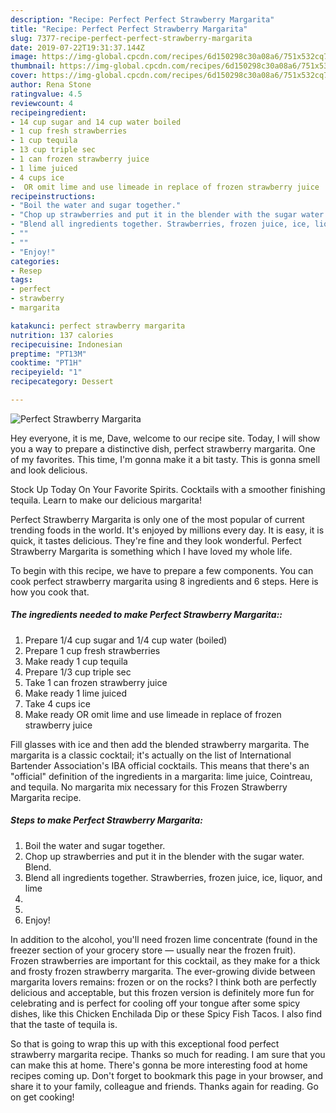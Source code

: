 ```yaml
---
description: "Recipe: Perfect Perfect Strawberry Margarita"
title: "Recipe: Perfect Perfect Strawberry Margarita"
slug: 7377-recipe-perfect-perfect-strawberry-margarita
date: 2019-07-22T19:31:37.144Z
image: https://img-global.cpcdn.com/recipes/6d150298c30a08a6/751x532cq70/perfect-strawberry-margarita-recipe-main-photo.jpg
thumbnail: https://img-global.cpcdn.com/recipes/6d150298c30a08a6/751x532cq70/perfect-strawberry-margarita-recipe-main-photo.jpg
cover: https://img-global.cpcdn.com/recipes/6d150298c30a08a6/751x532cq70/perfect-strawberry-margarita-recipe-main-photo.jpg
author: Rena Stone
ratingvalue: 4.5
reviewcount: 4
recipeingredient:
- 14 cup sugar and 14 cup water boiled
- 1 cup fresh strawberries
- 1 cup tequila
- 13 cup triple sec
- 1 can frozen strawberry juice
- 1 lime juiced
- 4 cups ice
-  OR omit lime and use limeade in replace of frozen strawberry juice
recipeinstructions:
- "Boil the water and sugar together."
- "Chop up strawberries and put it in the blender with the sugar water. Blend."
- "Blend all ingredients together. Strawberries, frozen juice, ice, liquor, and lime"
- ""
- ""
- "Enjoy!"
categories:
- Resep
tags:
- perfect
- strawberry
- margarita

katakunci: perfect strawberry margarita
nutrition: 137 calories
recipecuisine: Indonesian
preptime: "PT13M"
cooktime: "PT1H"
recipeyield: "1"
recipecategory: Dessert

---
```



![Perfect Strawberry Margarita](https://img-global.cpcdn.com/recipes/6d150298c30a08a6/751x532cq70/perfect-strawberry-margarita-recipe-main-photo.jpg)

Hey everyone, it is me, Dave, welcome to our recipe site. Today, I will show you a way to prepare a distinctive dish, perfect strawberry margarita. One of my favorites. This time, I'm gonna make it a bit tasty. This is gonna smell and look delicious.

Stock Up Today On Your Favorite Spirits. Cocktails with a smoother finishing tequila. Learn to make our delicious margarita!

Perfect Strawberry Margarita is only one of the most popular of current trending foods in the world. It's enjoyed by millions every day. It is easy, it is quick, it tastes delicious. They're fine and they look wonderful. Perfect Strawberry Margarita is something which I have loved my whole life.


To begin with this recipe, we have to prepare a few components. You can cook perfect strawberry margarita using 8 ingredients and 6 steps. Here is how you cook that.

##### The ingredients needed to make Perfect Strawberry Margarita::

1. Prepare 1/4 cup sugar and 1/4 cup water (boiled)
1. Prepare 1 cup fresh strawberries
1. Make ready 1 cup tequila
1. Prepare 1/3 cup triple sec
1. Take 1 can frozen strawberry juice
1. Make ready 1 lime juiced
1. Take 4 cups ice
1. Make ready  OR omit lime and use limeade in replace of frozen strawberry juice


Fill glasses with ice and then add the blended strawberry margarita. The margarita is a classic cocktail; it&#39;s actually on the list of International Bartender Association&#39;s IBA official cocktails. This means that there&#39;s an &#34;official&#34; definition of the ingredients in a margarita: lime juice, Cointreau, and tequila. No margarita mix necessary for this Frozen Strawberry Margarita recipe. 

##### Steps to make Perfect Strawberry Margarita:

1. Boil the water and sugar together.
1. Chop up strawberries and put it in the blender with the sugar water. Blend.
1. Blend all ingredients together. Strawberries, frozen juice, ice, liquor, and lime
1. 
1. 
1. Enjoy!


In addition to the alcohol, you&#39;ll need frozen lime concentrate (found in the freezer section of your grocery store — usually near the frozen fruit). Frozen strawberries are important for this cocktail, as they make for a thick and frosty frozen strawberry margarita. The ever-growing divide between margarita lovers remains: frozen or on the rocks? I think both are perfectly delicious and acceptable, but this frozen version is definitely more fun for celebrating and is perfect for cooling off your tongue after some spicy dishes, like this Chicken Enchilada Dip or these Spicy Fish Tacos. I also find that the taste of tequila is. 

So that is going to wrap this up with this exceptional food perfect strawberry margarita recipe. Thanks so much for reading. I am sure that you can make this at home. There's gonna be more interesting food at home recipes coming up. Don't forget to bookmark this page in your browser, and share it to your family, colleague and friends. Thanks again for reading. Go on get cooking!
